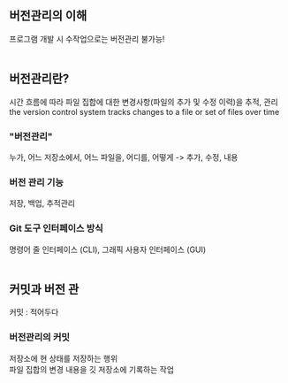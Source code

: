 ## 버전관리의 이해
프로그램 개발 시 수작업으로는 버전관리 불가능!<br>
<br>

## 버전관리란?
시간 흐름에 따라 파일 집합에 대한 변경사항(파일의 추가 및 수정 이력)을 추적, 관리<br>
the version control system tracks changes to a file or set of files over time

### "버전관리"
누가, 어느 저장소에서, 어느 파일을, 어디를, 어떻게 -> 추가, 수정, 내용<br>

### 버전 관리 기능
저장, 백업, 추적관리<br>

### Git 도구 인터페이스 방식
명령어 줄 인터페이스 (CLI), 그래픽 사용자 인터페이스 (GUI)<br>
<br>


## 커밋과 버전 관
커밋 : 적어두다<br>

### 버전관리의 커밋
저장소에 현 상태를 저장하는 행위<br>
파일 집합의 변경 내용을 깃 저장소에 기록하는 작업<br>


